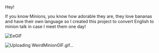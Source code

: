 Hey!











If you know Minions, you know how adorable they are, they love bananas and have their own language so I created this project to convert English to minion talk in case I meet them one day!





![EeGIF](https://github.com/rupali199999/neogcamp-banana-speak/assets/86226634/f55cbc4f-15e3-4b1b-9d8f-ad8ac8903917)

![Uploading WeirdMinionGIF.gif…]()
